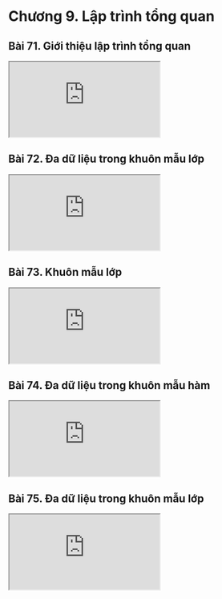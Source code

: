 # Chương 9. Lập trình tổng quan

## Bài 71. Giới thiệu lập trình tổng quan

<div class="videoZen">
  <iframe src="https://drive.google.com/file/d/1JNOlo707bnfikQ0WenKKbsEA-V1IGZ0q/preview" allow="autoplay"></iframe>
</div>

## Bài 72. Đa dữ liệu trong khuôn mẫu lớp

<div class="videoZen">
  <iframe src="https://drive.google.com/file/d/1Mc2mDrvX-cVYWVaM9pNBl86P5v2inj5H/preview" allow="autoplay"></iframe>
</div>

## Bài 73. Khuôn mẫu lớp 

<div class="videoZen">
  <iframe src="https://drive.google.com/file/d/1NyDtLZoWkR_MbuNhNZk9idpao6PhhKUm/preview" allow="autoplay"></iframe>
</div>

## Bài 74. Đa dữ liệu trong khuôn mẫu hàm

<div class="videoZen">
  <iframe src="https://drive.google.com/file/d/1DchNdxsRO60P4I1l8IEKe3gTXp3wydPp/preview" allow="autoplay"></iframe>
</div>

## Bài 75. Đa dữ liệu trong khuôn mẫu lớp

<div class="videoZen">
  <iframe src="https://drive.google.com/file/d/1KeCv7Sn3rAO0zwgBSTBvW7W9HpZw3Fa5/preview" allow="autoplay"></iframe>
</div>
